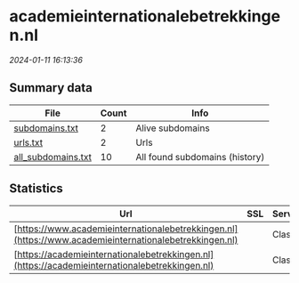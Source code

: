 # academieinternationalebetrekkingen.nl
*2024-01-11 16:13:36*
## Summary data
| File       | Count | Info |
|------------|-------|------|
|[subdomains.txt](/data/academieinternationalebetrekkingen.nl/subdomains.txt)|2|Alive subdomains|
|[urls.txt](/data/academieinternationalebetrekkingen.nl/urls.txt)|2|Urls|
|[all_subdomains.txt](/data/academieinternationalebetrekkingen.nl/all_subdomains.txt)|10|All found subdomains (history)|
## Statistics
| Url | SSL | Server | Cookie | HSTS | CSP | XFO | XXP | RP | Tech |Title |
|------------|-------|------|------|------|------|------|------|------|------|------|
|[https://www.academieinternationalebetrekkingen.nl](https://www.academieinternationalebetrekkingen.nl)| |Class|:warning: |:white_check_mark: |:warning: | |:white_check_mark: |:white_check_mark: |HSTS||
|[https://academieinternationalebetrekkingen.nl](https://academieinternationalebetrekkingen.nl)| |Class|:warning: |:white_check_mark: |:warning: | |:white_check_mark: |:white_check_mark: |HSTS||